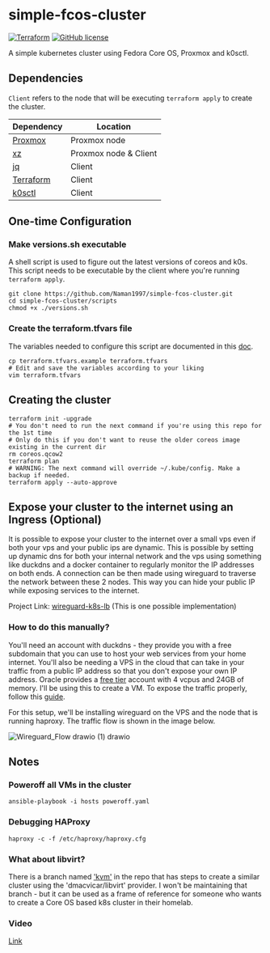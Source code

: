 # simple-fcos-cluster
[![Terraform](https://github.com/Naman1997/simple-fcos-cluster/actions/workflows/terraform.yml/badge.svg)](https://github.com/Naman1997/simple-fcos-cluster/actions/workflows/terraform.yml)
[![GitHub license](https://img.shields.io/github/license/Naereen/StrapDown.js.svg)](https://github.com/Naman1997/simple-fcos-cluster/blob/main/LICENSE)

A simple kubernetes cluster using Fedora Core OS, Proxmox and k0sctl.

## Dependencies

`Client` refers to the node that will be executing `terraform apply` to create the cluster.

| Dependency | Location |
| ------ | ------ |
| [Proxmox](https://www.proxmox.com/en/proxmox-ve) | Proxmox node |
| [xz](https://en.wikipedia.org/wiki/XZ_Utils) | Proxmox node & Client |
| [jq](https://stedolan.github.io/jq/) | Client |
| [Terraform](https://www.terraform.io/) | Client |
| [k0sctl](https://github.com/k0sproject/k0sctl) | Client |

## One-time Configuration

### Make versions.sh executable

A shell script is used to figure out the latest versions of coreos and k0s. This script needs to be executable by the client where you're running `terraform apply`.

```
git clone https://github.com/Naman1997/simple-fcos-cluster.git
cd simple-fcos-cluster/scripts
chmod +x ./versions.sh
```


### Create the terraform.tfvars file

The variables needed to configure this script are documented in this [doc](https://github.com/Naman1997/simple-fcos-cluster/blob/main/docs/Variables.md).

```
cp terraform.tfvars.example terraform.tfvars
# Edit and save the variables according to your liking
vim terraform.tfvars
```


## Creating the cluster

```
terraform init -upgrade
# You don't need to run the next command if you're using this repo for the 1st time
# Only do this if you don't want to reuse the older coreos image existing in the current dir
rm coreos.qcow2
terraform plan
# WARNING: The next command will override ~/.kube/config. Make a backup if needed.
terraform apply --auto-approve
```

## Expose your cluster to the internet using an Ingress (Optional)

It is possible to expose your cluster to the internet over a small vps even if both your vps and your public ips are dynamic. This is possible by setting up dynamic dns for both your internal network and the vps using something like duckdns
and a docker container to regularly monitor the IP addresses on both ends. A connection can be then made using wireguard to traverse the network between these 2 nodes. This way you can hide your public IP while exposing services to the internet.

Project Link: [wireguard-k8s-lb](https://github.com/Naman1997/wireguard-k8s-lb) (This is one possible implementation)

### How to do this manually?

You'll need an account with duckdns - they provide you with a free subdomain that you can use to host your web services from your home internet. You'll also be needing a VPS in the cloud that can take in your traffic from a public IP address so that you don't expose your own IP address. Oracle provides a [free tier](https://www.oracle.com/in/cloud/free/) account with 4 vcpus and 24GB of memory. I'll be using this to create a VM. To expose the traffic properly, follow this [guide](https://github.com/Naman1997/simple-fcos-cluster/blob/main/docs/Wireguard_Setup.md).

For this setup, we'll be installing wireguard on the VPS and the node that is running haproxy. The traffic flow is shown in the image below.

![Wireguard_Flow drawio (1) drawio](https://user-images.githubusercontent.com/19908560/210160766-31491844-8ae0-41d9-b31c-7cfe5ee8669a.png)

## Notes

### Poweroff all VMs in the cluster

```
ansible-playbook -i hosts poweroff.yaml
```

### Debugging HAProxy

```
haproxy -c -f /etc/haproxy/haproxy.cfg
```

### What about libvirt?

There is a branch named ['kvm'](https://github.com/Naman1997/simple-fcos-cluster/tree/kvm) in the repo that has steps to create a similar cluster using the 'dmacvicar/libvirt' provider. I won't be maintaining that branch - but it can be used as a frame of reference for someone who wants to create a Core OS based k8s cluster in their homelab.

### Video

[Link](https://youtu.be/zdAQ3Llj3IU)
